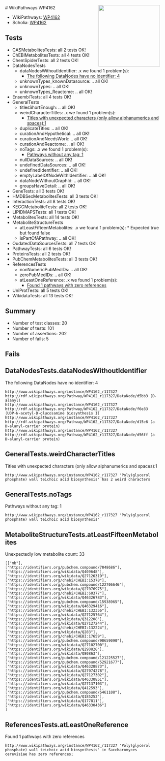 <img style="float: right; width: 200px" src="https://upload.wikimedia.org/wikipedia/commons/thumb/8/83/Wplogo_with_text_500.png/640px-Wplogo_with_text_500.png" />
# WikiPathways WP4162

* WikiPathways: [WP4162](https://new.wikipathways.org/pathways/WP4162)
* Scholia: [WP4162](https://scholia.toolforge.org/wikipathways/WP4162)
## Tests
* CASMetabolitesTests: all 2 tests OK!
* ChEBIMetabolitesTests: all 4 tests OK!
* ChemSpiderTests: all 2 tests OK!
* DataNodesTests
    * dataNodesWithoutIdentifier: .x we found 1 problem(s):
        * [The following DataNodes have no identifier: 4](#d2d32fa3)
    * unknownTypes_knownDatasource: .. all OK!
    * unknownTypes: .. all OK!
    * unknownTypes_Reactome: .. all OK!
* EnsemblTests: all 4 tests OK!
* GeneralTests
    * titlesShortEnough: .. all OK!
    * weirdCharacterTitles: .x we found 1 problem(s):
        * [Titles with unexpected characters (only allow alphanumerics and spaces):1](#fda87b3f)
    * duplicateTitles: .. all OK!
    * curationAndHypothetical: .. all OK!
    * curationAndNeedsWork: .. all OK!
    * curationAndReactome: .. all OK!
    * noTags: .x we found 1 problem(s):
        * [Pathways without any tag: 1](#b5a30a81)
    * nullDataSources: .. all OK!
    * undefinedDataSources: .. all OK!
    * undefinedIdentifier: .. all OK!
    * emptyLabelOfNodeWithIdentifier: .. all OK!
    * dataNodeWithoutGraphId: .. all OK!
    * groupsHaveDetail: .. all OK!
* GeneTests: all 3 tests OK!
* HMDBSecMetabolitesTests: all 3 tests OK!
* InteractionTests: all 8 tests OK!
* KEGGMetaboliteTests: all 2 tests OK!
* LIPIDMAPSTests: all 1 tests OK!
* MetabolitesTests: all 14 tests OK!
* MetaboliteStructureTests
    * atLeastFifteenMetabolites: .x we found 1 problem(s):
            * Expected true but found false
    * isPartOfAPathway: .. all OK!
* OudatedDataSourcesTests: all 7 tests OK!
* PathwayTests: all 6 tests OK!
* ProteinsTests: all 2 tests OK!
* PubChemMetabolitesTests: all 3 tests OK!
* ReferencesTests
    * nonNumericPubMedIDs: .. all OK!
    * zeroPubMedIDs: .. all OK!
    * atLeastOneReference: .x we found 1 problem(s):
        * [Found 1 pathways with zero references](#35eb778e)
* UniProtTests: all 5 tests OK!
* WikidataTests: all 13 tests OK!


## Summary

* Number of test classes: 20
* Number of tests: 101
* Number of assertions: 202
* Number of fails: 5

## Fails

<a name="d2d32fa3" />

## DataNodesTests.dataNodesWithoutIdentifier

The following DataNodes have no identifier: 4
```
http://www.wikipathways.org/instance/WP4162_r117327 http://rdf.wikipathways.org/Pathway/WP4162_r117327/DataNode/d5bb3 (D-alanyl)
http://www.wikipathways.org/instance/WP4162_r117327 http://rdf.wikipathways.org/Pathway/WP4162_r117327/DataNode/f6e83 (UDP-N-acetyl-D-glucosamine biosynthesis I)
http://www.wikipathways.org/instance/WP4162_r117327 http://rdf.wikipathways.org/Pathway/WP4162_r117327/DataNode/d15e6 (a D-alanyl-carrier protein)
http://www.wikipathways.org/instance/WP4162_r117327 http://rdf.wikipathways.org/Pathway/WP4162_r117327/DataNode/d56ff (a D-alanyl-carrier protein)
```

<a name="fda87b3f" />

## GeneralTests.weirdCharacterTitles

Titles with unexpected characters (only allow alphanumerics and spaces):1
```
http://www.wikipathways.org/instance/WP4162_r117327 'Poly(glycerol phosphate) wall teichoic acid biosynthesis' has 2 weird characters
```

<a name="b5a30a81" />

## GeneralTests.noTags

Pathways without any tag: 1
```
http://www.wikipathways.org/instance/WP4162_r117327 'Poly(glycerol phosphate) wall teichoic acid biosynthesis' 
```

<a name="3b0f9b45" />

## MetaboliteStructureTests.atLeastFifteenMetabolites

Unexpectedly low metabolite count: 33

```
[["mb"],
["https://identifiers.org/pubchem.compound/7048686"],
["https://identifiers.org/wikidata/Q409648"],
["https://identifiers.org/wikidata/Q27126319"],
["https://identifiers.org/chebi/CHEBI:15378"],
["https://identifiers.org/pubchem.compound/122706646"],
["https://identifiers.org/wikidata/Q27076975"],
["https://identifiers.org/chebi/CHEBI:60377"],
["https://identifiers.org/wikidata/Q46326783"],
["https://identifiers.org/pubchem.compound/15938965"],
["https://identifiers.org/wikidata/Q46329416"],
["https://identifiers.org/chebi/CHEBI:132356"],
["https://identifiers.org/wikidata/Q27125764"],
["https://identifiers.org/wikidata/Q312208"],
["https://identifiers.org/wikidata/Q27127244"],
["https://identifiers.org/chebi/CHEBI:132224"],
["https://identifiers.org/wikidata/Q283"],
["https://identifiers.org/chebi/CHEBI:17659"],
["https://identifiers.org/pubchem.compound/90659090"],
["https://identifiers.org/wikidata/Q27102700"],
["https://identifiers.org/wikidata/Q290828"],
["https://identifiers.org/wikidata/Q80863"],
["https://identifiers.org/pubchem.compound/121225527"],
["https://identifiers.org/pubchem.compound/52921677"],
["https://identifiers.org/wikidata/Q46328873"],
["https://identifiers.org/wikidata/Q27074278"],
["https://identifiers.org/wikidata/Q27127302"],
["https://identifiers.org/wikidata/Q46330851"],
["https://identifiers.org/wikidata/Q27137103"],
["https://identifiers.org/wikidata/Q412593"],
["https://identifiers.org/pubchem.compound/5461108"],
["https://identifiers.org/wikidata/Q185253"],
["https://identifiers.org/wikidata/Q177811"],
["https://identifiers.org/wikidata/Q46330436"]
]
```

<a name="35eb778e" />

## ReferencesTests.atLeastOneReference

Found 1 pathways with zero references
```
http://www.wikipathways.org/instance/WP4162_r117327 'Poly(glycerol phosphate) wall teichoic acid biosynthesis' in Saccharomyces cerevisiae has zero references; 
```

